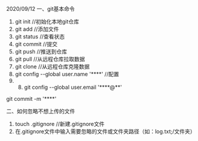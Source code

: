 2020/09/12
一、git基本命令
1. git init         //初始化本地git仓库
2. git add <file>   //添加文件
3. git status       //查看状态
4. git commit       //提交
5. git push         //推送到仓库
6. git pull         //从远程仓库拉取数据
7. git clone        //从远程仓库克隆数据
8. git config --global user.name '****'        //配置
9. 8. git config --global user.email '****@**'

git commit -m '****'

二、如何忽略不想上传的文件
1. touch .gitignore   //新建.gitignore文件
2. 在.gitignore文件中输入需要忽略的文件或文件夹路径（如：log.txt;/文件夹）
